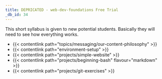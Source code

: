```yaml
---
title: DEPRICATED - web-dev-foundations Free Trial
_db_id: 34
---
```


This short syllabus is given to new potential students. Basically they will need to see how everything works.

- {{< contentlink path="topics/messaging/our-content-philosophy" >}}
- {{< contentlink path="environment-setup" >}}
- {{< contentlink path="projects/simple-website" >}}
- {{< contentlink path="projects/beginning-bash" flavour="markdown" >}}
- {{< contentlink path="projects/git-exercises" >}}
